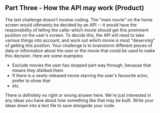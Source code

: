 ## Part Three - How the API may work (Product)

The last challenge doesn't involve coding. The "main movie" on the home screen would ultimately be decided by an API -- it would have the responsibility of telling the caller which movie should get this prominent position on the user's screen. To decide this, the API will need to take various things into account, and work out which movie is most "deserving" of getting this position. Your challenge is to brainstorm different pieces of data or information about the user or the movie that could be used to make this decision. Here are some examples:

- Exclude movies the user has stopped part way through, because that means they disliked them
- If there is a newly released movie starring the user's favourite actor, prefer to show that
- etc.

There is definitely no right or wrong answer here. We're just interested in any ideas you have about how something like that may be built. Write your ideas down into a text file to save alongside your code.
